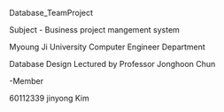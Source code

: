 Database_TeamProject

Subject - Business project mangement system

Myoung Ji University Computer Engineer Department

Database Design Lectured by Professor Jonghoon Chun 

-Member
 
60112339 jinyong Kim